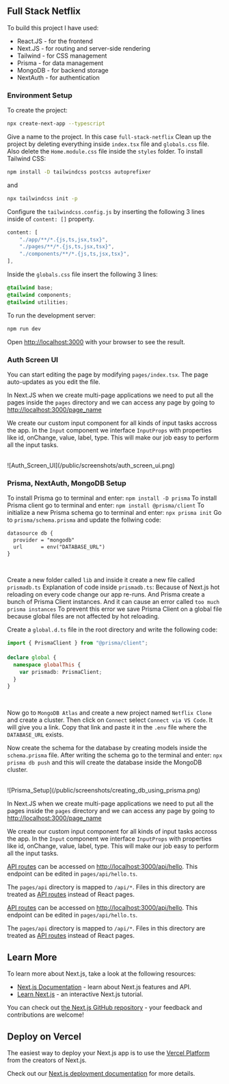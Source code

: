 ## Full Stack Netflix

To build this project I have used:

- React.JS - for the frontend
- Next.JS - for routing and server-side rendering
- Tailwind - for CSS management
- Prisma - for data management
- MongoDB - for backend storage
- NextAuth - for authentication

### Environment Setup

To create the project:

```bash
npx create-next-app --typescript
```

Give a name to the project. In this case `full-stack-netflix`
Clean up the project by deleting everything inside `index.tsx` file and `globals.css` file. Also delete the `Home.module.css` file inside the `styles` folder.
To install Tailwind CSS:

```bash
npm install -D tailwindcss postcss autoprefixer
```

and

```bash
npx tailwindcss init -p
```

Configure the `tailwindcss.config.js` by inserting the following 3 lines inside of `content: []` property.

```js
content: [
    "./app/**/*.{js,ts,jsx,tsx}",
    "./pages/**/*.{js,ts,jsx,tsx}",
    "./components/**/*.{js,ts,jsx,tsx}",
],
```

Inside the `globals.css` file insert the following 3 lines:

```css
@tailwind base;
@tailwind components;
@tailwind utilities;
```

To run the development server:

```bash
npm run dev
```

Open [http://localhost:3000](http://localhost:3000) with your browser to see the result.

### Auth Screen UI

You can start editing the page by modifying `pages/index.tsx`. The page auto-updates as you edit the file.

In Next.JS when we create multi-page applications we need to put all the pages inside the `pages` directory and we can access any page by going to [http://localhost:3000/page_name](http://localhost:3000/page_name)

We create our custom input component for all kinds of input tasks accross the app. In the `Input` component we interface `InputProps` with properties like id, onChange, value, label, type. This will make our job easy to perform all the input tasks.

<br>
![Auth_Screen_UI](/public/screenshots/auth_screen_ui.png)
<br>

### Prisma, NextAuth, MongoDB Setup

To install Prisma go to terminal and enter: `npm install -D prisma`
To install Prisma client go to terminal and enter: `npm install @prisma/client`
To initialize a new Prisma schema go to terminal and enter: `npx prisma init`
Go to `prisma/schema.prisma` and update the follwing code:

```prisma
datasource db {
  provider = "mongodb"
  url      = env("DATABASE_URL")
}
```

<br>

Create a new folder called `lib` and inside it create a new file called `prismadb.ts`
Explanation of code inside `prismadb.ts`:
Because of Next.js hot reloading on every code change our app re-runs. And Prisma create a bunch of Prisma Client instances. And it can cause an error called `too much prisma instances`
To prevent this error we save Prisma Client on a global file because global files are not affected by hot reloading.

Create a `global.d.ts` file in the root directory and write the following code:

```ts
import { PrismaClient } from "@prisma/client";

declare global {
  namespace globalThis {
    var prismadb: PrismaClient;
  }
}
```

<br>

Now go to `MongoDB Atlas` and create a new project named `Netflix Clone` and create a cluster. Then click on `Connect` select `Connect via VS Code`. It will give you a link. Copy that link and paste it in the `.env` file where the `DATABASE_URL` exists.

Now create the schema for the database by creating models inside the `schema.prisma` file.
After writing the schema go to the terminal and enter: `npx prisma db push` and this will create the database inside the MongoDB cluster.

<br>
![Prisma_Setup](/public/screenshots/creating_db_using_prisma.png)
<br>

In Next.JS when we create multi-page applications we need to put all the pages inside the `pages` directory and we can access any page by going to [http://localhost:3000/page_name](http://localhost:3000/page_name)

We create our custom input component for all kinds of input tasks accross the app. In the `Input` component we interface `InputProps` with properties like id, onChange, value, label, type. This will make our job easy to perform all the input tasks.

[API routes](https://nextjs.org/docs/api-routes/introduction) can be accessed on [http://localhost:3000/api/hello](http://localhost:3000/api/hello). This endpoint can be edited in `pages/api/hello.ts`.

The `pages/api` directory is mapped to `/api/*`. Files in this directory are treated as [API routes](https://nextjs.org/docs/api-routes/introduction) instead of React pages.

[API routes](https://nextjs.org/docs/api-routes/introduction) can be accessed on [http://localhost:3000/api/hello](http://localhost:3000/api/hello). This endpoint can be edited in `pages/api/hello.ts`.

The `pages/api` directory is mapped to `/api/*`. Files in this directory are treated as [API routes](https://nextjs.org/docs/api-routes/introduction) instead of React pages.

## Learn More

To learn more about Next.js, take a look at the following resources:

- [Next.js Documentation](https://nextjs.org/docs) - learn about Next.js features and API.
- [Learn Next.js](https://nextjs.org/learn) - an interactive Next.js tutorial.

You can check out [the Next.js GitHub repository](https://github.com/vercel/next.js/) - your feedback and contributions are welcome!

## Deploy on Vercel

The easiest way to deploy your Next.js app is to use the [Vercel Platform](https://vercel.com/new?utm_medium=default-template&filter=next.js&utm_source=create-next-app&utm_campaign=create-next-app-readme) from the creators of Next.js.

Check out our [Next.js deployment documentation](https://nextjs.org/docs/deployment) for more details.
